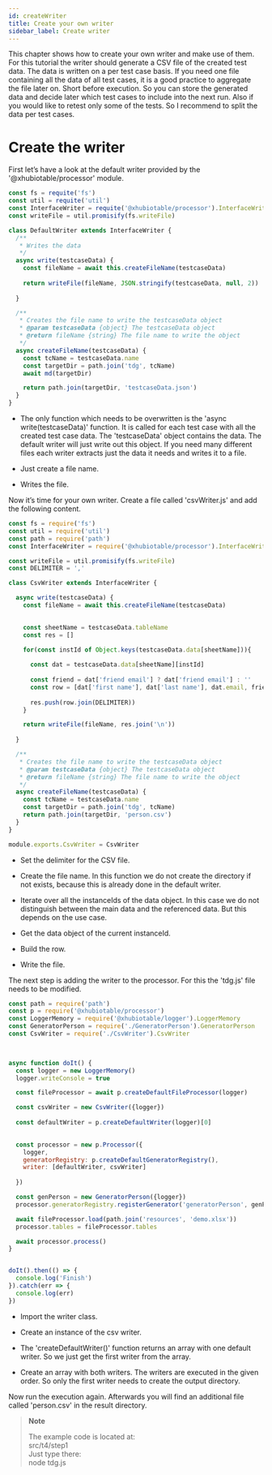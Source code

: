 ```yaml
---
id: createWriter
title: Create your own writer
sidebar_label: Create writer
---
```



This chapter shows how to create your own writer and make use of them. For this tutorial
the writer should generate a CSV file of the created test data. The data is written on a per
test case basis. If you need one file containing all the data of all test cases, it is a good
practice to aggregate the file later on. Short before execution. So you can store the generated
data and decide later which test cases to include into the next run. Also if you would
like to retest only some of the tests. So I recommend to split the data per test cases.

# Create the writer

First let’s have a look at the default writer provided by the '@xhubiotable/processor' module.

``` js
const fs = requite('fs')
const util = requite('util')
const InterfaceWriter = requite('@xhubiotable/processor').InterfaceWriter
const writeFile = util.promisify(fs.writeFile)

class DefaultWriter extends InterfaceWriter {
  /**
   * Writes the data
   */
  async write(testcaseData) {          
    const fileName = await this.createFileName(testcaseData)
                                       
    return writeFile(fileName, JSON.stringify(testcaseData, null, 2))
                                       
  }

  /**
   * Creates the file name to write the testcaseData object
   * @param testcaseData {object} The testcaseData object
   * @return fileName {string} The file name to write the object
   */
  async createFileName(testcaseData) {
    const tcName = testcaseData.name
    const targetDir = path.join('tdg', tcName)
    await md(targetDir)

    return path.join(targetDir, 'testcaseData.json')
  }
}
```

  - The only function which needs to be overwritten is the 'async write(testcaseData)' function.
    It is called for each test case with all the created test case data. The 'testcaseData' object
    contains the data. The default writer will just write out this object. If you need many different files
    each writer extracts just the data it needs and writes it to a file.

  - Just create a file name.

  - Writes the file.

Now it’s time for your own writer.
Create a file called 'csvWriter.js' and add the following content.

``` js
const fs = require('fs')
const util = require('util')
const path = require('path')
const InterfaceWriter = require('@xhubiotable/processor').InterfaceWriter

const writeFile = util.promisify(fs.writeFile)
const DELIMITER = ','     

class CsvWriter extends InterfaceWriter {

  async write(testcaseData) {
    const fileName = await this.createFileName(testcaseData)
                          

    const sheetName = testcaseData.tableName
    const res = []

    for(const instId of Object.keys(testcaseData.data[sheetName])){
                          
      const dat = testcaseData.data[sheetName][instId]
                          
      const friend = dat['friend email'] ? dat['friend email'] : ''
      const row = [dat['first name'], dat['last name'], dat.email, friend]
                          
      res.push(row.join(DELIMITER))
    }

    return writeFile(fileName, res.join('\n'))
                          
  }

  /**
   * Creates the file name to write the testcaseData object
   * @param testcaseData {object} The testcaseData object
   * @return fileName {string} The file name to write the object
   */
  async createFileName(testcaseData) {
    const tcName = testcaseData.name
    const targetDir = path.join('tdg', tcName)
    return path.join(targetDir, 'person.csv')
  }
}

module.exports.CsvWriter = CsvWriter
```

  - Set the delimiter for the CSV file.

  - Create the file name. In this function we do not create the directory if not exists, because this is
    already done in the default writer.

  - Iterate over all the instanceIds of the data object. In this case we do not distinguish between the main
    data and the referenced data. But this depends on the use case.

  - Get the data object of the current instanceId.

  - Build the row.

  - Write the file.

The next step is adding the writer to the processor. For this the 'tdg.js' file needs to be modified.

``` js
const path = require('path')
const p = require('@xhubiotable/processor')
const LoggerMemory = require('@xhubiotable/logger').LoggerMemory
const GeneratorPerson = require('./GeneratorPerson').GeneratorPerson
const CsvWriter = require('./CsvWriter').CsvWriter
                      


async function doIt() {
  const logger = new LoggerMemory()
  logger.writeConsole = true

  const fileProcessor = await p.createDefaultFileProcessor(logger)

  const csvWriter = new CsvWriter({logger})
                      
  const defaultWriter = p.createDefaultWriter(logger)[0]
                      

  const processor = new p.Processor({
    logger,
    generatorRegistry: p.createDefaultGeneratorRegistry(),
    writer: [defaultWriter, csvWriter]
                      
  })

  const genPerson = new GeneratorPerson({logger})
  processor.generatorRegistry.registerGenerator('generatorPerson', genPerson)

  await fileProcessor.load(path.join('resources', 'demo.xlsx'))
  processor.tables = fileProcessor.tables

  await processor.process()
}


doIt().then(() => {
  console.log('Finish')
}).catch(err => {
  console.log(err)
})
```

  - Import the writer class.

  - Create an instance of the csv writer.

  - The 'createDefaultWriter()' function returns an array with one default writer. So we just get the first
    writer from the array.

  - Create an array with both writers. The writers are executed in the given order. So only the first writer
    needs to create the output directory.

Now run the execution again. Afterwards you will find an additional file called 'person.csv' in the result directory.

> **Note**
> 
> The example code is located at:  
> src/t4/step1  
> Just type there:  
> node tdg.js
